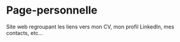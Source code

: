 # Page-personnelle
Site web regroupant les liens vers mon CV, mon profil LinkedIn, mes contacts, etc...
